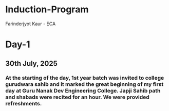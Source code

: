 # Induction-Program
Farinderjyot Kaur - ECA
# Day-1
## 30th July, 2025
### At the starting of the day, 1st year batch was invited to college gurudwara sahib and it marked the great beginning of my first day at Guru Nanak Dev Engineering College. Japji Sahib path and shabads were recited for an hour. We were provided refreshments. 
